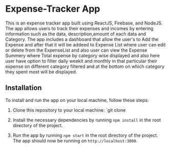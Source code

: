 # Expense-Tracker App

This is an expense tracker app built using ReactJS, Firebase, and NodeJS. The app allows users to track their expenses and incomes by entering information such as the data, description,amount of each data and Category. The app includes a dashboard that allow the user's to Add the Expense and after that it will be addeed to Expense List where user can edit or delete from the ExpenseList and also user can view the Expense Summery where Total expense by category wise displayed and also here user have option to filter daily weeklt and monthly in that particular their expense on different category filtered and at the bottom on which category they spent most will be displayed.

## Installation

To install and run the app on your local machine, follow these steps:

1. Clone this repository to your local machine: `git clone 

2. Install the necessary dependencies by running `npm install` in the root directory of the project.
3. Run the app by running `npm start` in the root directory of the project. The app should now be running on `http://localhost:3000`.